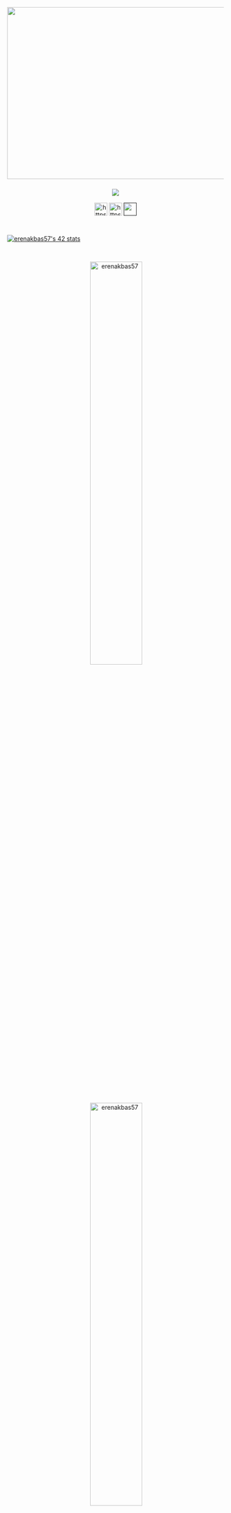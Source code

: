 <img align="center" src="https://media4.giphy.com/media/95OIHJppkEK6Q/giphy.gif?cid=790b7611e75d169c9a4074652099b4be9708f2542366bea0&rid=giphy.gif&ct=g" alt="" height="400" width="1200" />

<h3 align="center"><a href="https://git.io/typing-svg"><img src="https://readme-typing-svg.herokuapp.com?duration=2500&size=30&color=C11212&width=300&lines=I+am+developer"></a></h3>

<p align="center">
<a href="https://www.instagram.com/_erenakbas57" target="blank"><img align="center" src="https://cdn.cdnlogo.com/logos/i/4/instagram.svg" alt="https://www.instagram.com/_erenakbas57" height="30" width="30" /></a>   
<a href="https://www.linkedin.com" target="blank"><img align="center" src="https://raw.githubusercontent.com/rahuldkjain/github-profile-readme-generator/master/src/images/icons/Social/linked-in-alt.svg" alt="https://www.linkedin.com" height="30" width="30" /></a>   
<a href="" target="blank"><img align="center" src="https://seeklogo.com/images/G/google-logo-28FA7991AF-seeklogo.com.png" alt="" height="30" width="30" /></a>
</p>

<br>

[![erenakbas57's 42 stats](https://badge42.vercel.app/api/v2/cl5qpmbbx000609mkwea8iljt/stats?cursusId=9&coalitionId=196)](https://github.com/JaeSeoKim/badge42)

<br>

<p align=center>&nbsp;<img align="center" src="https://github-readme-stats.vercel.app/api?username=erenakbas57&show_icons=true&theme=dark&locale=tr" alt="erenakbas57" width="49%" /></p>
<br>
<p align=center>&nbsp;<img align="center" src="https://github-readme-stats.vercel.app/api/top-langs?username=erenakbas57&show_icons=true&theme=radical&locale=tr&layout=compact" alt="erenakbas57" width="49%"/></p>
